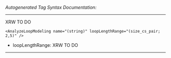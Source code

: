 _Autogenerated Tag Syntax Documentation:_

---
XRW TO DO

```
<AnalyzeLoopModeling name="(string)" loopLengthRange="(size_cs_pair; 2,5)" />
```

-   loopLengthRange: XRW TO DO

---
